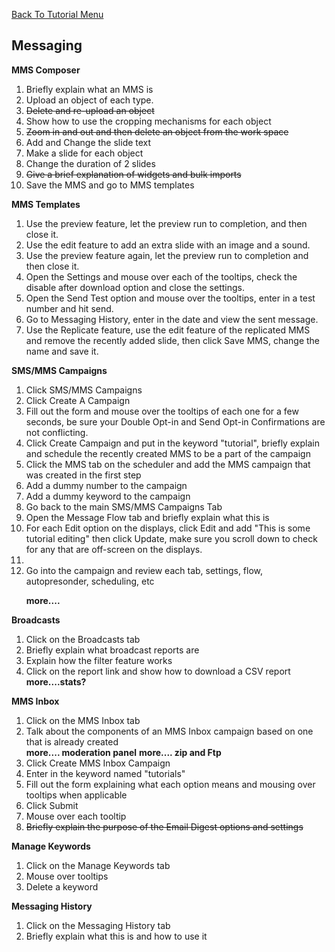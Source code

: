 <a href="/README.md">Back To Tutorial Menu</a>

<h2>Messaging</h2>

<strong>MMS Composer</strong>
<ol>
<li>Briefly explain what an MMS is</li>
<li>Upload an object of each type.</li>
<strike><li>Delete and re-upload an object</li></strike>
<li>Show how to use the cropping mechanisms for each object</li>
<strike><li>Zoom in and out and then delete an object from the work space</li></strike>
<li>Add and Change the slide text </li>
<li>Make a slide for each object</li>
<li>Change the duration of 2 slides</li>
<strike><li>Give a brief explanation of widgets and bulk imports</li></strike>
<li>Save the MMS and go to MMS templates</li>
</ol>

<strong>MMS Templates</strong>

<ol>
<li>Use the preview feature, let the preview run to completion, and then close it.</li>
<li>Use the edit feature to add an extra slide with an image and a sound.</li>
<li>Use the preview feature again, let the preview run to completion and then close it.</li>
<li>Open the Settings and mouse over each of the tooltips, check the disable after download option and close the settings.</li>
<li>Open the Send Test option and mouse over the tooltips, enter in a test number and hit send.</li>
<li>Go to Messaging History, enter in the date and view the sent message.</li>
<li>Use the Replicate feature, use the edit feature of the replicated MMS and remove the recently added slide, then click Save MMS, change the name and save it.</li>
</ol>

<strong>SMS/MMS Campaigns</strong>

<ol>
<li>Click SMS/MMS Campaigns</li>
<li>Click Create A Campaign</li>
<li>Fill out the form and mouse over the tooltips of each one for a few seconds, be sure your Double Opt-in and Send Opt-in Confirmations are not conflicting.</li>
<li>Click Create Campaign and put in the keyword "tutorial", briefly explain and schedule the recently created MMS to be a part of the campaign</li>
<li>Click the MMS tab on the scheduler and add the MMS campaign that was created in the first step</li>
<li>Add a dummy number to the campaign</li>
<li>Add a dummy keyword to the campaign</li>
<li>Go back to the main SMS/MMS Campaigns Tab</li>
<li>Open the Message Flow tab and briefly explain what this is</li>
<li>For each Edit option on the displays, click Edit and add "This is some tutorial editing" then click Update, make sure you scroll down to check for any that are off-screen on the displays.</li>
<li>

<li>Go into the campaign and review each tab, settings, flow, autopresonder, scheduling, etc</li> 



<b> more....</b>

</ol>

<strong>Broadcasts</strong>

<ol>
<li>Click on the Broadcasts tab</li>
<li>Briefly explain what broadcast reports are</li>
<li>Explain how the filter feature works</li>
<li>Click on the report link and show how to download a CSV report</li>
<b> more....stats?</b>

</ol>

<strong>MMS Inbox</strong>

<ol>
<li>Click on the MMS Inbox tab</li>
<li>Talk about the components of an MMS Inbox campaign based on one that is already created</li>
<b> more.... moderation panel</b>
<b> more.... zip and Ftp</b>
<li>Click Create MMS Inbox Campaign</li>
<li>Enter in the keyword named "tutorials"</li>
<li>Fill out the form explaining what each option means and mousing over tooltips when applicable</li>
<li>Click Submit</li>
<li>Mouse over each tooltip</li>
<strike><li>Briefly explain the purpose of the Email Digest options and settings</li></strike>

</ol>

<strong>Manage Keywords</strong>

<ol>
<li>Click on the Manage Keywords tab</li>
<li>Mouse over tooltips</li>
<li>Delete a keyword</li>

</ol>


<strong>Messaging History</strong>

<ol>
<li>Click on the Messaging History tab</li>
<li>Briefly explain what this is and how to use it</li>
</ol>


